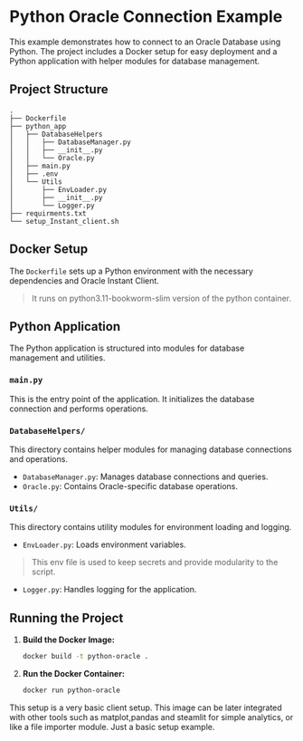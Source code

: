 
# Python Oracle Connection Example

This example demonstrates how to connect to an Oracle Database using Python. The project includes a Docker setup for easy deployment and a Python application with helper modules for database management.

## Project Structure

```
.
├── Dockerfile
├── python_app
│   ├── DatabaseHelpers
│   │   ├── DatabaseManager.py
│   │   ├── __init__.py
│   │   └── Oracle.py
│   ├── main.py
│   ├── .env
│   └── Utils
│       ├── EnvLoader.py
│       ├── __init__.py
│       └── Logger.py
├── requirments.txt
└── setup_Instant_client.sh
```

## Docker Setup

The `Dockerfile` sets up a Python environment with the necessary dependencies and Oracle Instant Client.
> It runs on python3.11-bookworm-slim version of the python container.

## Python Application

The Python application is structured into modules for database management and utilities.

### `main.py`

This is the entry point of the application. It initializes the database connection and performs operations.

### `DatabaseHelpers/`

This directory contains helper modules for managing database connections and operations.

- `DatabaseManager.py`: Manages database connections and queries.
- `Oracle.py`: Contains Oracle-specific database operations.

### `Utils/`

This directory contains utility modules for environment loading and logging.

- `EnvLoader.py`: Loads environment variables.
> This env file is used to keep secrets and provide modularity to the script.
- `Logger.py`: Handles logging for the application.

## Running the Project

1. **Build the Docker Image:**
   ```bash
   docker build -t python-oracle .
   ```

2. **Run the Docker Container:**
   ```bash
   docker run python-oracle
   ```

This setup is a very basic client setup. This image can be later integrated with other tools such as matplot,pandas and steamlit for simple analytics, or like a file importer module.
Just a basic setup example.

